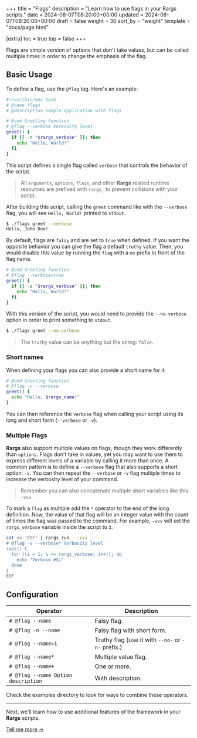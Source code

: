 +++
title = "Flags"
description = "Learn how to use flags in your Rargs scripts."
date = 2024-08-07T08:20:00+00:00
updated = 2024-08-07T08:20:00+00:00
draft = false
weight = 30
sort_by = "weight"
template = "docs/page.html"

[extra]
toc = true
top = false
+++

Flags are simple version of options that don't take values, but can be called multiple times in order to change the emphasis of the flag.

## Basic Usage

To define a flag, use the `@flag` tag. Here's an example:

```bash
#!/usr/bin/env bash
# @name flags
# @description Sample application with flags

# @cmd Greeting function
# @flag --verbose Verbosity level
greet() {
  if [[ -n "$rargs_verbose" ]]; then
    echo "Hello, World!"
  fi
}
```

This script defines a single flag called `verbose` that controls the behavior of the script.

> All `arguments`, `options`, `flags`, and other **Rargs** related runtime resources are prefixed with `rargs_` to prevent collisions with your script.

After building this script, calling the `greet` command like with the `--verbose` flag, you will see `Hello, World!` printed to `stdout`.

```bash
$ ./flags greet --verbose
Hello, John Doe!
```

By default, flags are `falsy` and are set to `true` when defined. If you want the opposite behavior you can give the flag a default `truthy` value. Then, you would disable this value by running the `flag` with a `no` prefix in front of the flag name.

```bash
# @cmd Greeting function
# @flag --verbose=true
greet() {
  if [[ -z "$rargs_verbose" ]]; then
    echo "Hello, World!"
  fi
}
```

With this version of the script, you would need to provide the `--no-verbose` option in order to print something to `stdout`.

```bash
$ ./flags greet --no-verbose
```

> The `truthy` value can be anything but the string: `false`.

### Short names

When defining your flags you can also provide a short name for it.

```bash
# @cmd Greeting function
# @flag -v --verbose
greet() {
  echo "Hello, $rargs_name!"
}
```

You can then reference the `verbose` flag when calling your script using its long and short form (`--verbose` or `-v`).

### Multiple Flags

**Rargs** also support multiple values on flags, though they work differently than `options`. Flags
don't take in values, yet you may want to use them to express different levels of a variable
by calling it more than once. A common pattern is to define a `--verbose` flag that also
supports a short option: `-v`. You can then repeat the `--verbose` or `-v` flag multiple
times to increase the verbosity level of your command.

> Remember you can also concatenate multiple short variables like this `-vvv`.

To mark a `flag` as multiple add the `*` operator to the end of the long definition. Now,
the value of that flag will be an integer value with the count of times the flag
was passed to the command. For example, `-vvv` will set the `rargs_verbose` variable
inside the script to `3`.

```bash
cat <<-'EOF' | rargs run - -vvv
# @flag -v --verbose* Verbosity level
root() {
  for ((i = 1; i <= rargs_verbose; i++)); do
    echo "Verbose #$i"
  done
}
EOF
```

## Configuration

| Operator                            | Description                                        |
| ----------------------------------- | -------------------------------------------------- |
| `# @flag --name`                    | Falsy flag.                                        |
| `# @flag -n --name`                 | Falsy flag with short form.                        |
| `# @flag --name=1`                  | Truthy flag (use it with `--no-` or `-n-` prefix.) |
| `# @flag --name*`                   | Multiple value flag.                               |
| `# @flag --name+`                   | One or more.                                       |
| `# @flag --name Option description` | With description.                                  |

Check the examples directory to look for ways to combine these operators.

---

Next, we'll learn how to use additional features of the framework in your **Rargs** scripts.

[Tell me more →](../../usage/other)
